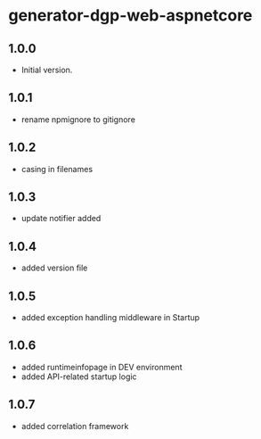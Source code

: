 # generator-dgp-web-aspnetcore

## 1.0.0

- Initial version.

## 1.0.1

- rename npmignore to gitignore

## 1.0.2

- casing in filenames

## 1.0.3

- update notifier added

## 1.0.4

- added version file

## 1.0.5

- added exception handling middleware in Startup

## 1.0.6

- added runtimeinfopage in DEV environment
- added API-related startup logic

## 1.0.7

- added correlation framework